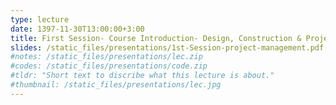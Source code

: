 ```yaml
---
type: lecture
date: 1397-11-30T13:00:00+3:00
title: First Session- Course Introduction- Design, Construction & Project Management
slides: /static_files/presentations/1st-Session-project-management.pdf
#notes: /static_files/presentations/lec.zip
#codes: /static_files/presentations/code.zip
#tldr: "Short text to discribe what this lecture is about."
#thumbnail: /static_files/presentations/lec.jpg
---
```

